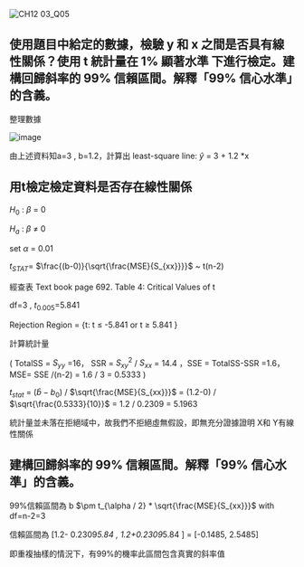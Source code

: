 ![CH12 03_Q05](https://github.com/user-attachments/assets/5e31d150-18c9-4409-91a2-c8442091357a)

使用題目中給定的數據，檢驗 y 和 x 之間是否具有線性關係？使用 t 統計量在 1% 顯著水準 下進行檢定。建構回歸斜率的 99% 信賴區間。解釋「99% 信心水準」的含義。
---

整理數據

![image](https://github.com/user-attachments/assets/4ddef20e-9efd-4b0d-9b49-6cb9ab05ccdb)

由上述資料知a=3 , b=1.2，計算出 least-square line: $\hat{y}$ = 3 + 1.2 *x


用t檢定檢定資料是否存在線性關係
---
$H_0$ : $\beta$ = 0

$H_a$ : $\beta$ $\ne$ 0

set $\alpha$ = 0.01 

$t_{STAT}$= $\frac{(b-0)}{\sqrt{\frac{MSE}{S_{xx}}}}$  ~ t(n-2)

經查表 Text book page 692. Table 4: Critical Values of t

df=3 , $t_{0.005}$=5.841

Rejection Region = {t: t $\le$ -5.841 or t $\ge$ 5.841  }

計算統計量

( TotalSS = $S_{yy}$ =16， SSR = $S_{xy}^2$ / $S_{xx}$ = 14.4 ，SSE = TotalSS-SSR =1.6， MSE= SSE /(n-2) = 1.6 / 3 = 0.5333 )

$t_{stat}$ = $(\hat{b}-b_0)$ / $\sqrt{\frac{MSE}{S_{xx}}}$ = (1.2-0) / $\sqrt{\frac{0.5333}{10}}$ = 1.2 / 0.2309 = 5.1963



統計量並未落在拒絕域中，故我們不拒絕虛無假設，即無充分證據證明 X和 Y有線性關係


建構回歸斜率的 99% 信賴區間。解釋「99% 信心水準」的含義。
---

99%信賴區間為 b $\pm t_{\alpha / 2} * \sqrt{\frac{MSE}{S_{xx}}}$ with df=n-2=3

信賴區間為 [1.2- 0.2309*5.84 , 1.2+0.2309*5.84 ] = [-0.1485, 2.5485]

即重複抽樣的情況下，有99%的機率此區間包含真實的斜率值
